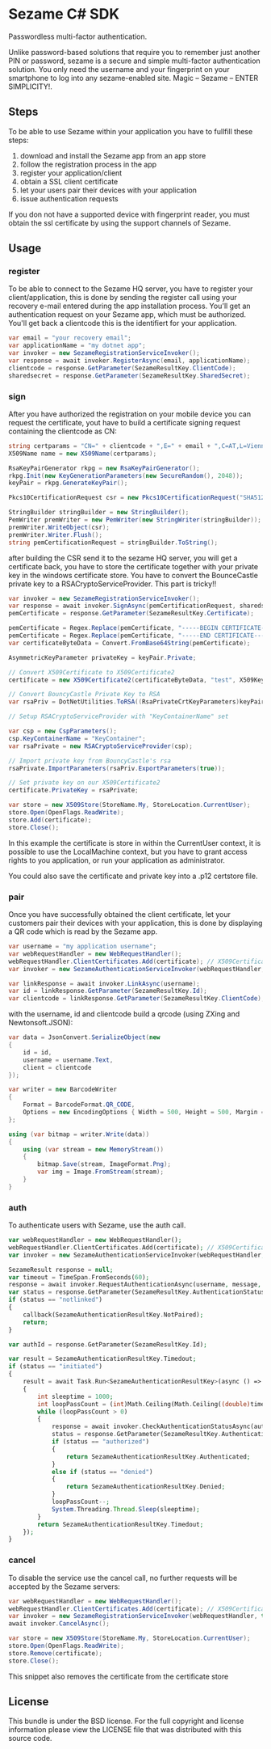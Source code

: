 Sezame C# SDK
=======

Passwordless multi-factor authentication. 

Unlike password-based solutions that require you to remember just another PIN or password, sezame is  a secure and simple multi-factor authentication solution. You only need the username and your fingerprint on your smartphone to log into any sezame-enabled site. Magic – Sezame – ENTER SIMPLICITY!.

## Steps

To be able to use Sezame within your application you have to fullfill these steps:

1. download and install the Sezame app from an app store
2. follow the registration process in the app
3. register your application/client
4. obtain a SSL client certificate
5. let your users pair their devices with your application
6. issue authentication requests

If you don not have a supported device with fingerprint reader, you must obtain the ssl certificate by
using the support channels of Sezame.

## Usage

### register

To be able to connect to the Sezame HQ server, you have to register your client/application, this is
done by sending the register call using your recovery e-mail entered during the app installation
process.
You'll get an authentication request on your Sezame app, which must be authorized.
You'll get back a clientcode this is the identifiert for your application.

```c#
var email = "your recovery email";
var applicationName = "my dotnet app";
var invoker = new SezameRegistrationServiceInvoker();
var response = await invoker.RegisterAsync(email, applicationName);
clientcode = response.GetParameter(SezameResultKey.ClientCode);
sharedsecret = response.GetParameter(SezameResultKey.SharedSecret);
```

### sign

After you have authorized the registration on your mobile device you can request the certificate, yout have to build a certificate signing request containing the clientcode as CN:

```c#
string certparams = "CN=" + clientcode + ",E=" + email + ",C=AT,L=Vienna,ST=Austria,O=-,OU=-";
X509Name name = new X509Name(certparams);

RsaKeyPairGenerator rkpg = new RsaKeyPairGenerator();
rkpg.Init(new KeyGenerationParameters(new SecureRandom(), 2048));
keyPair = rkpg.GenerateKeyPair();

Pkcs10CertificationRequest csr = new Pkcs10CertificationRequest("SHA512WITHRSA", name, keyPair.Public, null, keyPair.Private);

StringBuilder stringBuilder = new StringBuilder();
PemWriter premWriter = new PemWriter(new StringWriter(stringBuilder));
premWriter.WriteObject(csr);
premWriter.Writer.Flush();
string pemCertificationRequest = stringBuilder.ToString();
```

after building the CSR send it to the sezame HQ server, you will get a certificate back, you have to store the certificate together with your private key in the windows certificate store. You have to convert the BounceCastle private key to a RSACryptoServiceProvider. This part is tricky!!

```c#
var invoker = new SezameRegistrationServiceInvoker();
var response = await invoker.SignAsync(pemCertificationRequest, sharedsecret);
pemCertificate = response.GetParameter(SezameResultKey.Certificate);

pemCertificate = Regex.Replace(pemCertificate, "-----BEGIN CERTIFICATE-----", "");
pemCertificate = Regex.Replace(pemCertificate, "-----END CERTIFICATE-----", "");
var certificateByteData = Convert.FromBase64String(pemCertificate);

AsymmetricKeyParameter privateKey = keyPair.Private;

// Convert X509Certificate to X509Certificate2
certificate = new X509Certificate2(certificateByteData, "test", X509KeyStorageFlags.Exportable);

// Convert BouncyCastle Private Key to RSA
var rsaPriv = DotNetUtilities.ToRSA((RsaPrivateCrtKeyParameters)keyPair.Private);

// Setup RSACryptoServiceProvider with "KeyContainerName" set

var csp = new CspParameters();
csp.KeyContainerName = "KeyContainer";
var rsaPrivate = new RSACryptoServiceProvider(csp);

// Import private key from BouncyCastle's rsa
rsaPrivate.ImportParameters(rsaPriv.ExportParameters(true));

// Set private key on our X509Certificate2
certificate.PrivateKey = rsaPrivate;

var store = new X509Store(StoreName.My, StoreLocation.CurrentUser);
store.Open(OpenFlags.ReadWrite);
store.Add(certificate);
store.Close();
```

In this example the certificate is store in within the CurrentUser context, it is possible to use the LocalMachine context, but you have to grant access rights to you application, or run your application as administrator.

You could also save the certificate and private key into a .p12 certstore file.

### pair

Once you have successfully obtained the client certificate, let your customers pair their devices
with your application, this is done by displaying a QR code which is read by the Sezame app.

```c#
var username = "my application username";
var webRequestHandler = new WebRequestHandler();
webRequestHandler.ClientCertificates.Add(certificate); // X509Certificate
var invoker = new SezameAuthenticationServiceInvoker(webRequestHandler, true);

var linkResponse = await invoker.LinkAsync(username);
var id = linkResponse.GetParameter(SezameResultKey.Id);
var clientcode = linkResponse.GetParameter(SezameResultKey.ClientCode);
```

with the username, id and clientcode build a qrcode (using ZXing and Newtonsoft.JSON):

```c#
var data = JsonConvert.SerializeObject(new
{
    id = id,
    username = username.Text,
    client = clientcode
});

var writer = new BarcodeWriter
{
    Format = BarcodeFormat.QR_CODE,
    Options = new EncodingOptions { Width = 500, Height = 500, Margin = 10 }
};

using (var bitmap = writer.Write(data))
{
    using (var stream = new MemoryStream())
    {
        bitmap.Save(stream, ImageFormat.Png);
        var img = Image.FromStream(stream);
    }
}
```



### auth

To authenticate users with Sezame, use the auth call.

```php
var webRequestHandler = new WebRequestHandler();
webRequestHandler.ClientCertificates.Add(certificate); // X509Certificate
var invoker = new SezameAuthenticationServiceInvoker(webRequestHandler, true);

SezameResult response = null;
var timeout = TimeSpan.FromSeconds(60);
response = await invoker.RequestAuthenticationAsync(username, message, "auth", (int)Math.Ceiling(timeout.TotalMinutes));
var status = response.GetParameter(SezameResultKey.AuthenticationStatus);
if (status == "notlinked")
{
    callback(SezameAuthenticationResultKey.NotPaired);
    return;
}

var authId = response.GetParameter(SezameResultKey.Id);

var result = SezameAuthenticationResultKey.Timedout;
if (status == "initiated")
{
    result = await Task.Run<SezameAuthenticationResultKey>(async () =>
    {
        int sleeptime = 1000;
        int loopPassCount = (int)Math.Ceiling(Math.Ceiling((double)timeout.TotalMilliseconds) / sleeptime);
        while (loopPassCount > 0)
        {
            response = await invoker.CheckAuthenticationStatusAsync(authId);
            status = response.GetParameter(SezameResultKey.AuthenticationStatus);
            if (status == "authorized")
            {
                return SezameAuthenticationResultKey.Authenticated;
            }
            else if (status == "denied")
            {
                return SezameAuthenticationResultKey.Denied;
            }
            loopPassCount--;
            System.Threading.Thread.Sleep(sleeptime);
        }
        return SezameAuthenticationResultKey.Timedout;
    });
}

```


### cancel

To disable the service use the cancel call, no further requests will be accepted by the Sezame
servers:

```c#
var webRequestHandler = new WebRequestHandler();
webRequestHandler.ClientCertificates.Add(certificate); // X509Certificate
var invoker = new SezameRegistrationServiceInvoker(webRequestHandler, true);
await invoker.CancelAsync();

var store = new X509Store(StoreName.My, StoreLocation.CurrentUser);
store.Open(OpenFlags.ReadWrite);
store.Remove(certificate);
store.Close();
```
This snippet also removes the certificate from the certificate store


## License

This bundle is under the BSD license. For the full copyright and license
information please view the LICENSE file that was distributed with this source code.
